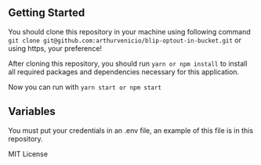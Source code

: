 ## Getting Started

You should clone this repository in your machine using following command `git clone git@github.com:arthurvenicio/blip-optout-in-bucket.git` or using https, your preference!

After cloning this repository, you should run `yarn or npm install` to install all required packages and dependencies necessary for this application.

Now you can run with `yarn start or npm start`

## Variables

You must put your credentials in an .env file, an example of this file is in this repository.

MIT License
